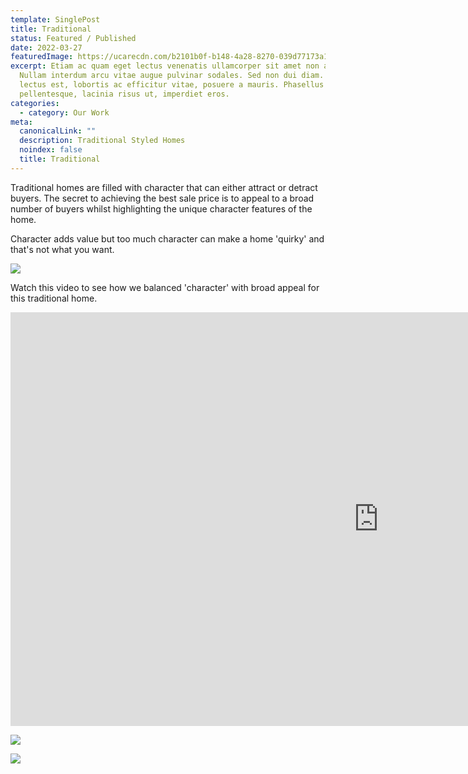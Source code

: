 ```yaml
---
template: SinglePost
title: Traditional
status: Featured / Published
date: 2022-03-27
featuredImage: https://ucarecdn.com/b2101b0f-b148-4a28-8270-039d77173a10/
excerpt: Etiam ac quam eget lectus venenatis ullamcorper sit amet non arcu.
  Nullam interdum arcu vitae augue pulvinar sodales. Sed non dui diam. Quisque
  lectus est, lobortis ac efficitur vitae, posuere a mauris. Phasellus ac dui
  pellentesque, lacinia risus ut, imperdiet eros.
categories:
  - category: Our Work
meta:
  canonicalLink: ""
  description: Traditional Styled Homes
  noindex: false
  title: Traditional
---
```

Traditional homes are filled with character that can either attract or detract buyers. The secret to achieving the best sale price is to appeal to a broad number of buyers whilst highlighting the unique character features of the home. 

Character adds value but too much character can make a home 'quirky' and that's not what you want. 

![](https://ucarecdn.com/16f3ce50-c405-481d-b4cc-0a8c5c423334/)

Watch this video to see how we balanced 'character' with broad appeal for this traditional home.

<iframe width="1177" height="662" src="https://www.youtube.com/embed/KhFUJ1QT4SQ" title="YouTube video player" frameborder="0" allow="accelerometer; autoplay; clipboard-write; encrypted-media; gyroscope; picture-in-picture" allowfullscreen></iframe>

![](https://ucarecdn.com/bbae43ab-97f0-4980-aa35-149ba65fa43b/)

![](https://ucarecdn.com/f0515337-6dfa-4365-ad57-4e23518d453a/-/crop/892x575/0,182/-/preview/)